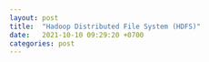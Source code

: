 ```yaml
---
layout: post
title:  "Hadoop Distributed File System (HDFS)"
date:   2021-10-10 09:29:20 +0700
categories: post
---
```

